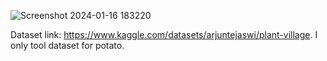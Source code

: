 ![Screenshot 2024-01-16 183220](https://github.com/swemasum/AI_PROJECT_Potato-disease-classification/assets/43910072/2ede82f5-b6f3-4f17-9d3c-7bcbc88a88ac)

Dataset link: https://www.kaggle.com/datasets/arjuntejaswi/plant-village. I only tool dataset for potato.

